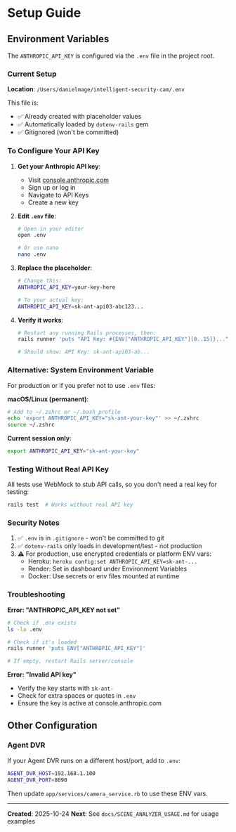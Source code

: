 # Setup Guide

## Environment Variables

The `ANTHROPIC_API_KEY` is configured via the `.env` file in the project root.

### Current Setup

**Location**: `/Users/danielmage/intelligent-security-cam/.env`

This file is:
- ✅ Already created with placeholder values
- ✅ Automatically loaded by `dotenv-rails` gem
- ✅ Gitignored (won't be committed)

### To Configure Your API Key

1. **Get your Anthropic API key**:
   - Visit [console.anthropic.com](https://console.anthropic.com)
   - Sign up or log in
   - Navigate to API Keys
   - Create a new key

2. **Edit `.env` file**:
   ```bash
   # Open in your editor
   open .env

   # Or use nano
   nano .env
   ```

3. **Replace the placeholder**:
   ```bash
   # Change this:
   ANTHROPIC_API_KEY=your-key-here

   # To your actual key:
   ANTHROPIC_API_KEY=sk-ant-api03-abc123...
   ```

4. **Verify it works**:
   ```bash
   # Restart any running Rails processes, then:
   rails runner 'puts "API Key: #{ENV["ANTHROPIC_API_KEY"][0..15]}..."'

   # Should show: API Key: sk-ant-api03-ab...
   ```

### Alternative: System Environment Variable

For production or if you prefer not to use `.env` files:

**macOS/Linux (permanent)**:
```bash
# Add to ~/.zshrc or ~/.bash_profile
echo 'export ANTHROPIC_API_KEY="sk-ant-your-key"' >> ~/.zshrc
source ~/.zshrc
```

**Current session only**:
```bash
export ANTHROPIC_API_KEY="sk-ant-your-key"
```

### Testing Without Real API Key

All tests use WebMock to stub API calls, so you don't need a real key for testing:

```bash
rails test  # Works without real API key
```

### Security Notes

1. ✅ `.env` is in `.gitignore` - won't be committed to git
2. ✅ `dotenv-rails` only loads in development/test - not production
3. ⚠️ For production, use encrypted credentials or platform ENV vars:
   - Heroku: `heroku config:set ANTHROPIC_API_KEY=sk-ant-...`
   - Render: Set in dashboard under Environment Variables
   - Docker: Use secrets or env files mounted at runtime

### Troubleshooting

**Error: "ANTHROPIC_API_KEY not set"**
```bash
# Check if .env exists
ls -la .env

# Check if it's loaded
rails runner 'puts ENV["ANTHROPIC_API_KEY"]'

# If empty, restart Rails server/console
```

**Error: "Invalid API key"**
- Verify the key starts with `sk-ant-`
- Check for extra spaces or quotes in `.env`
- Ensure the key is active at console.anthropic.com

## Other Configuration

### Agent DVR

If your Agent DVR runs on a different host/port, add to `.env`:

```bash
AGENT_DVR_HOST=192.168.1.100
AGENT_DVR_PORT=8090
```

Then update `app/services/camera_service.rb` to use these ENV vars.

---

**Created**: 2025-10-24
**Next**: See `docs/SCENE_ANALYZER_USAGE.md` for usage examples
